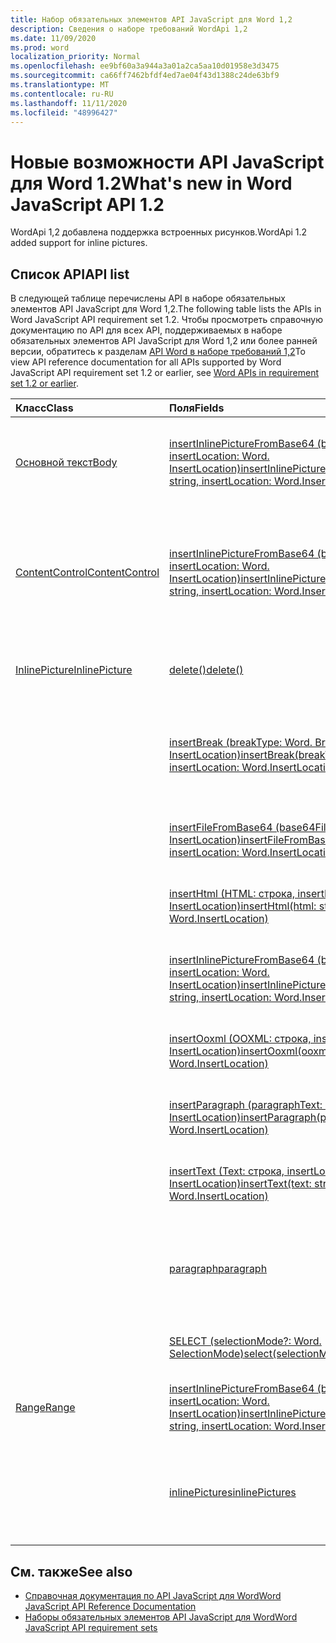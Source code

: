 ```yaml
---
title: Набор обязательных элементов API JavaScript для Word 1,2
description: Сведения о наборе требований WordApi 1,2
ms.date: 11/09/2020
ms.prod: word
localization_priority: Normal
ms.openlocfilehash: ee9bf60a3a944a3a01a2ca5aa10d01958e3d3475
ms.sourcegitcommit: ca66ff7462bfdf4ed7ae04f43d1388c24de63bf9
ms.translationtype: MT
ms.contentlocale: ru-RU
ms.lasthandoff: 11/11/2020
ms.locfileid: "48996427"
---
```

# <a name="whats-new-in-word-javascript-api-12"></a><span data-ttu-id="c386c-103">Новые возможности API JavaScript для Word 1.2</span><span class="sxs-lookup"><span data-stu-id="c386c-103">What's new in Word JavaScript API 1.2</span></span>

<span data-ttu-id="c386c-104">WordApi 1,2 добавлена поддержка встроенных рисунков.</span><span class="sxs-lookup"><span data-stu-id="c386c-104">WordApi 1.2 added support for inline pictures.</span></span>

## <a name="api-list"></a><span data-ttu-id="c386c-105">Список API</span><span class="sxs-lookup"><span data-stu-id="c386c-105">API list</span></span>

<span data-ttu-id="c386c-106">В следующей таблице перечислены API в наборе обязательных элементов API JavaScript для Word 1,2.</span><span class="sxs-lookup"><span data-stu-id="c386c-106">The following table lists the APIs in Word JavaScript API requirement set 1.2.</span></span> <span data-ttu-id="c386c-107">Чтобы просмотреть справочную документацию по API для всех API, поддерживаемых в наборе обязательных элементов API JavaScript для Word 1,2 или более ранней версии, обратитесь к разделам [API Word в наборе требований 1,2](/javascript/api/word?view=word-js-1.2&preserve-view=true)</span><span class="sxs-lookup"><span data-stu-id="c386c-107">To view API reference documentation for all APIs supported by Word JavaScript API requirement set 1.2 or earlier, see [Word APIs in requirement set 1.2 or earlier](/javascript/api/word?view=word-js-1.2&preserve-view=true).</span></span>

| <span data-ttu-id="c386c-108">Класс</span><span class="sxs-lookup"><span data-stu-id="c386c-108">Class</span></span> | <span data-ttu-id="c386c-109">Поля</span><span class="sxs-lookup"><span data-stu-id="c386c-109">Fields</span></span> | <span data-ttu-id="c386c-110">Описание</span><span class="sxs-lookup"><span data-stu-id="c386c-110">Description</span></span> |
|:---|:---|:---|
|[<span data-ttu-id="c386c-111">Основной текст</span><span class="sxs-lookup"><span data-stu-id="c386c-111">Body</span></span>](/javascript/api/word/word.body)|[<span data-ttu-id="c386c-112">insertInlinePictureFromBase64 (base64EncodedImage: строка, insertLocation: Word. InsertLocation)</span><span class="sxs-lookup"><span data-stu-id="c386c-112">insertInlinePictureFromBase64(base64EncodedImage: string, insertLocation: Word.InsertLocation)</span></span>](/javascript/api/word/word.body#insertinlinepicturefrombase64-base64encodedimage--insertlocation-)|<span data-ttu-id="c386c-113">Вставляет рисунок в содержимое в заданном расположении.</span><span class="sxs-lookup"><span data-stu-id="c386c-113">Inserts a picture into the body at the specified location.</span></span>|
|[<span data-ttu-id="c386c-114">ContentControl</span><span class="sxs-lookup"><span data-stu-id="c386c-114">ContentControl</span></span>](/javascript/api/word/word.contentcontrol)|[<span data-ttu-id="c386c-115">insertInlinePictureFromBase64 (base64EncodedImage: строка, insertLocation: Word. InsertLocation)</span><span class="sxs-lookup"><span data-stu-id="c386c-115">insertInlinePictureFromBase64(base64EncodedImage: string, insertLocation: Word.InsertLocation)</span></span>](/javascript/api/word/word.contentcontrol#insertinlinepicturefrombase64-base64encodedimage--insertlocation-)|<span data-ttu-id="c386c-116">Вставляет встроенный рисунок в элемент управления содержимым в указанном расположении.</span><span class="sxs-lookup"><span data-stu-id="c386c-116">Inserts an inline picture into the content control at the specified location.</span></span>|
|[<span data-ttu-id="c386c-117">InlinePicture</span><span class="sxs-lookup"><span data-stu-id="c386c-117">InlinePicture</span></span>](/javascript/api/word/word.inlinepicture)|[<span data-ttu-id="c386c-118">delete()</span><span class="sxs-lookup"><span data-stu-id="c386c-118">delete()</span></span>](/javascript/api/word/word.inlinepicture#delete--)|<span data-ttu-id="c386c-119">Удаляет встроенный рисунок из документа.</span><span class="sxs-lookup"><span data-stu-id="c386c-119">Deletes the inline picture from the document.</span></span>|
||[<span data-ttu-id="c386c-120">insertBreak (breakType: Word. BreakType, insertLocation: Word. InsertLocation)</span><span class="sxs-lookup"><span data-stu-id="c386c-120">insertBreak(breakType: Word.BreakType, insertLocation: Word.InsertLocation)</span></span>](/javascript/api/word/word.inlinepicture#insertbreak-breaktype--insertlocation-)|<span data-ttu-id="c386c-121">Вставляет разрыв в указанном расположении в основном документе.</span><span class="sxs-lookup"><span data-stu-id="c386c-121">Inserts a break at the specified location in the main document.</span></span>|
||[<span data-ttu-id="c386c-122">insertFileFromBase64 (base64File: строка, insertLocation: Word. InsertLocation)</span><span class="sxs-lookup"><span data-stu-id="c386c-122">insertFileFromBase64(base64File: string, insertLocation: Word.InsertLocation)</span></span>](/javascript/api/word/word.inlinepicture#insertfilefrombase64-base64file--insertlocation-)|<span data-ttu-id="c386c-123">Вставляет документ в указанном расположении.</span><span class="sxs-lookup"><span data-stu-id="c386c-123">Inserts a document at the specified location.</span></span>|
||[<span data-ttu-id="c386c-124">insertHtml (HTML: строка, insertLocation: Word. InsertLocation)</span><span class="sxs-lookup"><span data-stu-id="c386c-124">insertHtml(html: string, insertLocation: Word.InsertLocation)</span></span>](/javascript/api/word/word.inlinepicture#inserthtml-html--insertlocation-)|<span data-ttu-id="c386c-125">Вставляет HTML-код в указанном расположении.</span><span class="sxs-lookup"><span data-stu-id="c386c-125">Inserts HTML at the specified location.</span></span>|
||[<span data-ttu-id="c386c-126">insertInlinePictureFromBase64 (base64EncodedImage: строка, insertLocation: Word. InsertLocation)</span><span class="sxs-lookup"><span data-stu-id="c386c-126">insertInlinePictureFromBase64(base64EncodedImage: string, insertLocation: Word.InsertLocation)</span></span>](/javascript/api/word/word.inlinepicture#insertinlinepicturefrombase64-base64encodedimage--insertlocation-)|<span data-ttu-id="c386c-127">Вставляет встроенный рисунок в указанном расположении.</span><span class="sxs-lookup"><span data-stu-id="c386c-127">Inserts an inline picture at the specified location.</span></span>|
||[<span data-ttu-id="c386c-128">insertOoxml (OOXML: строка, insertLocation: Word. InsertLocation)</span><span class="sxs-lookup"><span data-stu-id="c386c-128">insertOoxml(ooxml: string, insertLocation: Word.InsertLocation)</span></span>](/javascript/api/word/word.inlinepicture#insertooxml-ooxml--insertlocation-)|<span data-ttu-id="c386c-129">Вставляет OOXML-код в указанном расположении.</span><span class="sxs-lookup"><span data-stu-id="c386c-129">Inserts OOXML at the specified location.</span></span>|
||[<span data-ttu-id="c386c-130">insertParagraph (paragraphText: строка, insertLocation: Word. InsertLocation)</span><span class="sxs-lookup"><span data-stu-id="c386c-130">insertParagraph(paragraphText: string, insertLocation: Word.InsertLocation)</span></span>](/javascript/api/word/word.inlinepicture#insertparagraph-paragraphtext--insertlocation-)|<span data-ttu-id="c386c-131">Вставляет абзац в указанном расположении.</span><span class="sxs-lookup"><span data-stu-id="c386c-131">Inserts a paragraph at the specified location.</span></span>|
||[<span data-ttu-id="c386c-132">insertText (Text: строка, insertLocation: Word. InsertLocation)</span><span class="sxs-lookup"><span data-stu-id="c386c-132">insertText(text: string, insertLocation: Word.InsertLocation)</span></span>](/javascript/api/word/word.inlinepicture#inserttext-text--insertlocation-)|<span data-ttu-id="c386c-133">Вставляет текст в заданном расположении.</span><span class="sxs-lookup"><span data-stu-id="c386c-133">Inserts text at the specified location.</span></span>|
||[<span data-ttu-id="c386c-134">paragraph</span><span class="sxs-lookup"><span data-stu-id="c386c-134">paragraph</span></span>](/javascript/api/word/word.inlinepicture#paragraph)|<span data-ttu-id="c386c-135">Возвращает родительский абзац, который содержит встроенный рисунок.</span><span class="sxs-lookup"><span data-stu-id="c386c-135">Gets the parent paragraph that contains the inline image.</span></span>|
||[<span data-ttu-id="c386c-136">SELECT (selectionMode?: Word. SelectionMode)</span><span class="sxs-lookup"><span data-stu-id="c386c-136">select(selectionMode?: Word.SelectionMode)</span></span>](/javascript/api/word/word.inlinepicture#select-selectionmode-)|<span data-ttu-id="c386c-137">Выбирает встроенный рисунок.</span><span class="sxs-lookup"><span data-stu-id="c386c-137">Selects the inline picture.</span></span>|
|[<span data-ttu-id="c386c-138">Range</span><span class="sxs-lookup"><span data-stu-id="c386c-138">Range</span></span>](/javascript/api/word/word.range)|[<span data-ttu-id="c386c-139">insertInlinePictureFromBase64 (base64EncodedImage: строка, insertLocation: Word. InsertLocation)</span><span class="sxs-lookup"><span data-stu-id="c386c-139">insertInlinePictureFromBase64(base64EncodedImage: string, insertLocation: Word.InsertLocation)</span></span>](/javascript/api/word/word.range#insertinlinepicturefrombase64-base64encodedimage--insertlocation-)|<span data-ttu-id="c386c-140">Вставляет рисунок в указанном расположении.</span><span class="sxs-lookup"><span data-stu-id="c386c-140">Inserts a picture at the specified location.</span></span>|
||[<span data-ttu-id="c386c-141">inlinePictures</span><span class="sxs-lookup"><span data-stu-id="c386c-141">inlinePictures</span></span>](/javascript/api/word/word.range#inlinepictures)|<span data-ttu-id="c386c-142">Возвращает коллекцию объектов встроенных рисунков в диапазоне.</span><span class="sxs-lookup"><span data-stu-id="c386c-142">Gets the collection of inline picture objects in the range.</span></span>|

## <a name="see-also"></a><span data-ttu-id="c386c-143">См. также</span><span class="sxs-lookup"><span data-stu-id="c386c-143">See also</span></span>

- [<span data-ttu-id="c386c-144">Справочная документация по API JavaScript для Word</span><span class="sxs-lookup"><span data-stu-id="c386c-144">Word JavaScript API Reference Documentation</span></span>](/javascript/api/word)
- [<span data-ttu-id="c386c-145">Наборы обязательных элементов API JavaScript для Word</span><span class="sxs-lookup"><span data-stu-id="c386c-145">Word JavaScript API requirement sets</span></span>](word-api-requirement-sets.md)
